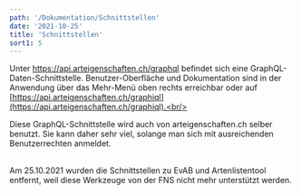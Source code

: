 ```yaml
---
path: '/Dokumentation/Schnittstellen'
date: '2021-10-25'
title: 'Schnittstellen'
sort1: 5
---
```


Unter https://api.arteigenschaften.ch/graphql befindet sich eine GraphQL-Daten-Schnittstelle. Benutzer-Oberfläche und Dokumentation sind in der Anwendung über das Mehr-Menü oben rechts erreichbar oder auf [https://api.arteigenschaften.ch/graphiql](https://api.arteigenschaften.ch/graphiql).<br/><br/>

Diese GraphQL-Schnittstelle wird auch von arteigenschaften.ch selber benutzt. Sie kann daher sehr viel, solange man sich mit ausreichenden Benutzerrechten anmeldet.<br/><br/>

Am 25.10.2021 wurden die Schnittstellen zu EvAB und Artenlistentool entfernt, weil diese Werkzeuge von der FNS nicht mehr unterstützt werden.
